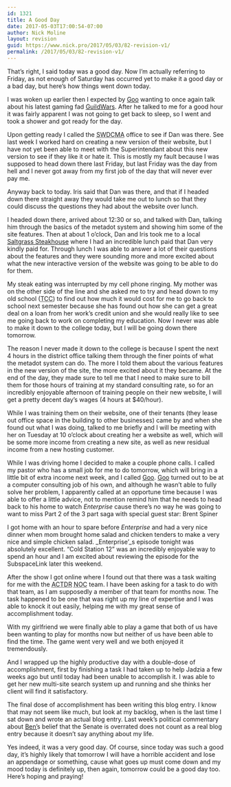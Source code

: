 ```yaml
---
id: 1321
title: A Good Day
date: 2017-05-03T17:00:54-07:00
author: Nick Moline
layout: revision
guid: https://www.nick.pro/2017/05/03/82-revision-v1/
permalink: /2017/05/03/82-revision-v1/
---
```

That&#8217;s right, I said today was a good day. Now I&#8217;m actually referring to Friday, as not enough of Saturday has occurred yet to make it a good day or a bad day, but here&#8217;s how things went down today.

<!--more-->

I was woken up earlier then I expected by <a title="Goo's World" href="http://www.goosite.net/" target="_blank" rel="noopener noreferrer">Goo</a> wanting to once again talk about his latest gaming fad <a href="http://www.guildwars.com/" target="_blank" rel="noopener noreferrer">GuildWars</a>. After he talked to me for a good hour it was fairly apparent I was not going to get back to sleep, so I went and took a shower and got ready for the day.

Upon getting ready I called the <acronym title="Southwestern District of the Christian and Missionary Alliance">SWDCMA</acronym> office to see if Dan was there. See last week I worked hard on creating a new version of their website, but I have not yet been able to meet with the Superintendant about this new version to see if they like it or hate it. This is mostly my fault because I was supposed to head down there last Friday, but last Friday was the day from hell and I never got away from my first job of the day that will never ever pay me.

Anyway back to today. Iris said that Dan was there, and that if I headed down there straight away they would take me out to lunch so that they could discuss the questions they had about the website over lunch.

I headed down there, arrived about 12:30 or so, and talked with Dan, talking him through the basics of the metadot system and showing him some of the site features. Then at about 1 o&#8217;clock, Dan and Iris took me to a local <a href="http://www.saltgrass.com/" target="_blank" rel="noopener noreferrer">Saltgrass Steakhouse</a> where I had an incredible lunch paid that Dan very kindly paid for. Through lunch I was able to answer a lot of their questions about the features and they were sounding more and more excited about what the new interactive version of the website was going to be able to do for them.

My steak eating was interrupted by my cell phone ringing. My mother was on the other side of the line and she asked me to try and head down to my old school (<acronym title="Tarrant County College">TCC</acronym>) to find out how much it would cost for me to go back to school next semester because she has found out how she can get a great deal on a loan from her work&#8217;s credit union and she would really like to see me going back to work on completing my education. Now I never was able to make it down to the college today, but I will be going down there tomorrow.

The reason I never made it down to the college is because I spent the next 4 hours in the district office talking them through the finer points of what the metadot system can do. The more I told them about the various features in the new version of the site, the more excited about it they became. At the end of the day, they made sure to tell me that I need to make sure to bill them for those hours of training at my standard consulting rate, so for an incredibly enjoyable afternoon of training people on their new website, I will get a pretty decent day&#8217;s wages (4 hours at $40/hour).

While I was training them on their website, one of their tenants (they lease out office space in the building to other businesses) came by and when she found out what I was doing, talked to me briefly and I will be meeting with her on Tuesday at 10 o&#8217;clock about creating her a website as well, which will be some more income from creating a new site, as well as new residual income from a new hosting customer.

While I was driving home I decided to make a couple phone calls. I called my pastor who has a small job for me to do tomorrow, which will bring in a little bit of extra income next week, and I called <a title="Goo's World" href="http://www.goosite.net/" target="_blank" rel="noopener noreferrer">Goo</a>. <a title="Goo's World" href="http://www.goosite.net/" target="_blank" rel="noopener noreferrer">Goo</a> turned out to be at a computer consulting job of his own, and although he wasn&#8217;t able to fully solve her problem, I apparently called at an opportune time because I was able to offer a little advice, not to mention remind him that he needs to head back to his home to watch _Enterprise_ cause there&#8217;s no way he was going to want to miss Part 2 of the 3 part saga with special guest star: Brent Spiner

I got home with an hour to spare before _Enterprise_ and had a very nice dinner when mom brought home salad and chicken tenders to make a very nice and simple chicken salad. _Enterprise&#8217;_s episode tonight was absolutely excellent. &#8220;Cold Station 12&#8221; was an incredibly enjoyable way to spend an hour and I am excited about reviewing the episode for the SubspaceLink later this weekend.

After the show I got online where I found out that there was a task waiting for me with the <acronym title="A Call To Duty Roleplaying">ACTDR</acronym> <acronym title="Networks Operation Center">NOC</acronym> team. I have been asking for a task to do with that team, as I am supposedly a member of that team for months now. The task happened to be one that was right up my line of expertise and I was able to knock it out easily, helping me with my great sense of accomplishment today.

With my girlfriend we were finally able to play a game that both of us have been wanting to play for months now but neither of us have been able to find the time. The game went very well and we both enjoyed it tremendously.

And I wrapped up the highly productive day with a double-dose of accomplishment, first by finishing a task I had taken up to help <span class="removed_link" title="http://blog.cherry-tree.net/">Jadzia</span> a few weeks ago but until today had been unable to accomplish it. I was able to get her new multi-site search system up and running and she thinks her client will find it satisfactory.

The final dose of accomplishment has been writing this blog entry. I know that may not seem like much, but look at my backlog, when is the last time I sat down and wrote an actual blog entry. Last week&#8217;s political commentary about <a href="http://www.lifeofben.com/blog" target="_blank" rel="noopener noreferrer">Ben&#8217;</a>s belief that the Senate is overrated does not count as a real blog entry because it doesn&#8217;t say anything about my life.

Yes indeed, it was a very good day. Of course, since today was such a good day, it&#8217;s highly likely that tomorrow I will have a horrible accident and lose an appendage or something, cause what goes up must come down and my mood today is definitely up, then again, tomorrow could be a good day too. Here&#8217;s hoping and praying!